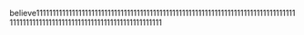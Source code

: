 believe1111111111111111111111111111111111111111111111111111111111111111111111111111111111111111111111111111111111111111111111111111111
